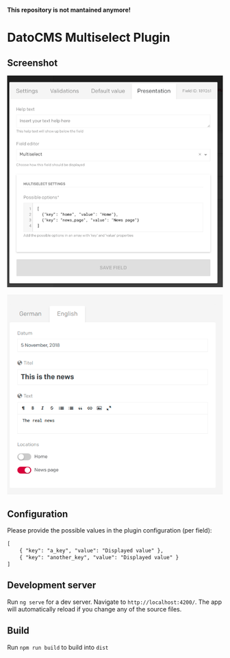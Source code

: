 **This repository is not mantained anymore!**

# DatoCMS Multiselect Plugin

## Screenshot

![Configuration](doc/configuration.png?raw=true "Configuration")

![Editor](doc/editor.png?raw=true "Editor")

## Configuration

Please provide the possible values in the plugin configuration (per field):

```$json
[
    { "key": "a_key", "value": "Displayed value" },
    { "key": "another_key", "value": "Displayed value" }
]
```

## Development server

Run `ng serve` for a dev server. Navigate to `http://localhost:4200/`. The app will automatically reload if you change any of the source files.

## Build

Run `npm run build` to build into `dist`

